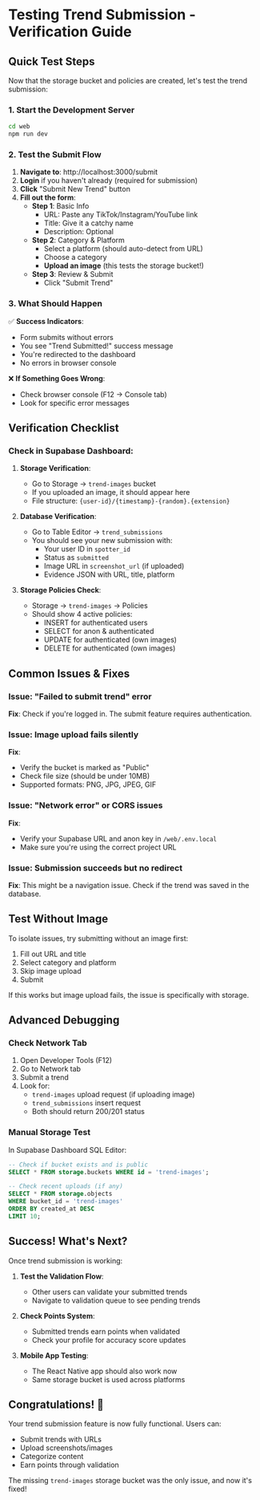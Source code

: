 # Testing Trend Submission - Verification Guide

## Quick Test Steps

Now that the storage bucket and policies are created, let's test the trend submission:

### 1. Start the Development Server

```bash
cd web
npm run dev
```

### 2. Test the Submit Flow

1. **Navigate to**: http://localhost:3000/submit
2. **Login** if you haven't already (required for submission)
3. **Click** "Submit New Trend" button
4. **Fill out the form**:
   - **Step 1**: Basic Info
     - URL: Paste any TikTok/Instagram/YouTube link
     - Title: Give it a catchy name
     - Description: Optional
   - **Step 2**: Category & Platform
     - Select a platform (should auto-detect from URL)
     - Choose a category
     - **Upload an image** (this tests the storage bucket!)
   - **Step 3**: Review & Submit
     - Click "Submit Trend"

### 3. What Should Happen

✅ **Success Indicators**:
- Form submits without errors
- You see "Trend Submitted!" success message
- You're redirected to the dashboard
- No errors in browser console

❌ **If Something Goes Wrong**:
- Check browser console (F12 → Console tab)
- Look for specific error messages

## Verification Checklist

### Check in Supabase Dashboard:

1. **Storage Verification**:
   - Go to Storage → `trend-images` bucket
   - If you uploaded an image, it should appear here
   - File structure: `{user-id}/{timestamp}-{random}.{extension}`

2. **Database Verification**:
   - Go to Table Editor → `trend_submissions`
   - You should see your new submission with:
     - Your user ID in `spotter_id`
     - Status as `submitted`
     - Image URL in `screenshot_url` (if uploaded)
     - Evidence JSON with URL, title, platform

3. **Storage Policies Check**:
   - Storage → `trend-images` → Policies
   - Should show 4 active policies:
     - INSERT for authenticated users
     - SELECT for anon & authenticated
     - UPDATE for authenticated (own images)
     - DELETE for authenticated (own images)

## Common Issues & Fixes

### Issue: "Failed to submit trend" error
**Fix**: Check if you're logged in. The submit feature requires authentication.

### Issue: Image upload fails silently
**Fix**: 
- Verify the bucket is marked as "Public"
- Check file size (should be under 10MB)
- Supported formats: PNG, JPG, JPEG, GIF

### Issue: "Network error" or CORS issues
**Fix**: 
- Verify your Supabase URL and anon key in `/web/.env.local`
- Make sure you're using the correct project URL

### Issue: Submission succeeds but no redirect
**Fix**: This might be a navigation issue. Check if the trend was saved in the database.

## Test Without Image

To isolate issues, try submitting without an image first:
1. Fill out URL and title
2. Select category and platform
3. Skip image upload
4. Submit

If this works but image upload fails, the issue is specifically with storage.

## Advanced Debugging

### Check Network Tab
1. Open Developer Tools (F12)
2. Go to Network tab
3. Submit a trend
4. Look for:
   - `trend-images` upload request (if uploading image)
   - `trend_submissions` insert request
   - Both should return 200/201 status

### Manual Storage Test
In Supabase Dashboard SQL Editor:
```sql
-- Check if bucket exists and is public
SELECT * FROM storage.buckets WHERE id = 'trend-images';

-- Check recent uploads (if any)
SELECT * FROM storage.objects 
WHERE bucket_id = 'trend-images' 
ORDER BY created_at DESC 
LIMIT 10;
```

## Success! What's Next?

Once trend submission is working:

1. **Test the Validation Flow**:
   - Other users can validate your submitted trends
   - Navigate to validation queue to see pending trends

2. **Check Points System**:
   - Submitted trends earn points when validated
   - Check your profile for accuracy score updates

3. **Mobile App Testing**:
   - The React Native app should also work now
   - Same storage bucket is used across platforms

## Congratulations! 🎉

Your trend submission feature is now fully functional. Users can:
- Submit trends with URLs
- Upload screenshots/images
- Categorize content
- Earn points through validation

The missing `trend-images` storage bucket was the only issue, and now it's fixed!